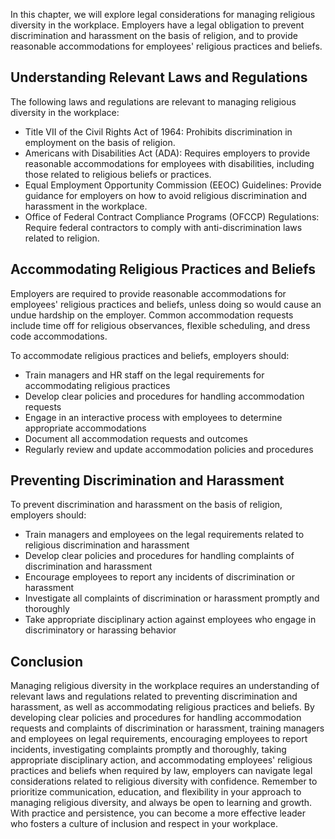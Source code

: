 
In this chapter, we will explore legal considerations for managing religious diversity in the workplace. Employers have a legal obligation to prevent discrimination and harassment on the basis of religion, and to provide reasonable accommodations for employees' religious practices and beliefs.

Understanding Relevant Laws and Regulations
-------------------------------------------

The following laws and regulations are relevant to managing religious diversity in the workplace:

* Title VII of the Civil Rights Act of 1964: Prohibits discrimination in employment on the basis of religion.
* Americans with Disabilities Act (ADA): Requires employers to provide reasonable accommodations for employees with disabilities, including those related to religious beliefs or practices.
* Equal Employment Opportunity Commission (EEOC) Guidelines: Provide guidance for employers on how to avoid religious discrimination and harassment in the workplace.
* Office of Federal Contract Compliance Programs (OFCCP) Regulations: Require federal contractors to comply with anti-discrimination laws related to religion.

Accommodating Religious Practices and Beliefs
---------------------------------------------

Employers are required to provide reasonable accommodations for employees' religious practices and beliefs, unless doing so would cause an undue hardship on the employer. Common accommodation requests include time off for religious observances, flexible scheduling, and dress code accommodations.

To accommodate religious practices and beliefs, employers should:

* Train managers and HR staff on the legal requirements for accommodating religious practices
* Develop clear policies and procedures for handling accommodation requests
* Engage in an interactive process with employees to determine appropriate accommodations
* Document all accommodation requests and outcomes
* Regularly review and update accommodation policies and procedures

Preventing Discrimination and Harassment
----------------------------------------

To prevent discrimination and harassment on the basis of religion, employers should:

* Train managers and employees on the legal requirements related to religious discrimination and harassment
* Develop clear policies and procedures for handling complaints of discrimination and harassment
* Encourage employees to report any incidents of discrimination or harassment
* Investigate all complaints of discrimination or harassment promptly and thoroughly
* Take appropriate disciplinary action against employees who engage in discriminatory or harassing behavior

Conclusion
----------

Managing religious diversity in the workplace requires an understanding of relevant laws and regulations related to preventing discrimination and harassment, as well as accommodating religious practices and beliefs. By developing clear policies and procedures for handling accommodation requests and complaints of discrimination or harassment, training managers and employees on legal requirements, encouraging employees to report incidents, investigating complaints promptly and thoroughly, taking appropriate disciplinary action, and accommodating employees' religious practices and beliefs when required by law, employers can navigate legal considerations related to religious diversity with confidence. Remember to prioritize communication, education, and flexibility in your approach to managing religious diversity, and always be open to learning and growth. With practice and persistence, you can become a more effective leader who fosters a culture of inclusion and respect in your workplace.
